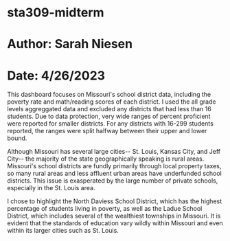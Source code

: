 # sta309-midterm
# Author: Sarah Niesen
# Date: 4/26/2023

This dashboard focuses on Missouri's school district data, including the poverty rate and math/reading scores of each district.
I used the all grade levels aggreggated data and excluded any districts that had less than 16 students. Due to data protection,
very wide ranges of percent proficient were reported for smaller districts. For any districts with 16-299 students reported,
the ranges were split halfway between their upper and lower bound.

Although Missouri has several large cities-- St. Louis, Kansas City, and Jeff City-- the majority of the state geographically
speaking is rural areas. Missouri's school districts are fundly primarily through local property taxes, so many rural areas
and less affluent urban areas have underfunded school districts. This issue is exasperated by the large number of private
schools, especially in the St. Louis area. 

I chose to highlight the North Daviess School District, which has the highest percentage of students living in poverty,
as well as the Ladue School District, which includes several of the wealthiest townships in Missouri. It is evident
that the standards of education vary wildly within Missouri and even within its larger cities such as St. Louis.
